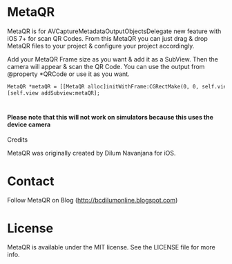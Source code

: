 MetaQR
======

MetaQR is for AVCaptureMetadataOutputObjectsDelegate new feature with iOS 7+ for scan QR Codes. From this MetaQR you can just drag &amp; drop MetaQR files to your project &amp; configure your project accordingly.

Add your MetaQR Frame size as you want & add it as a SubView.
Then the camera will appear & scan the QR Code. You can use the output from @property  *QRCode or use it as you want.

```html
MetaQR *metaQR = [[MetaQR alloc]initWithFrame:CGRectMake(0, 0, self.view.frame.size.width, self.view.frame.size.height)];
[self.view addSubview:metaQR];
```
<h1>

<h4>
Please note that this will not work on simulators because this uses the device camera
</h4>

Credits
</h1>
MetaQR was originally created by Dilum Navanjana for iOS.

<h1>
Contact
</h1>

Follow MetaQR on Blog (http://bcdilumonline.blogspot.com)

<h1>
License
</h1>
MetaQR is available under the MIT license. See the LICENSE file for more info.
